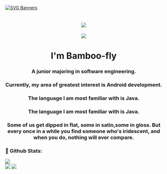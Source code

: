 [![SVG Banners](https://svg-banners.vercel.app/api?type=origin&text1=Iridescent🙉&width=1000&height=400)](https://github.com/Akshay090/svg-banners)

<h1 align="center"> <a href="https://sunguoqi.com/"> <img src="https://readme-typing-svg.herokuapp.com/?lines=春风微起，波微生。弦亦发，酒亦倾。;故芳袖动，芬叶披。两相思，两不知。&center=true&size=27"> </a> </h1>

<div align="center"> <img src="https://activity-graph.herokuapp.com/graph?username=Bamboo-fly&theme=react-dark" /> </div>

<h1 align="center">I'm Bamboo-fly</h1>
<h3 align="center">A junior majoring in software engineering.</h3>
<h3 align="center">Currently, my area of greatest interest is Android development.</h3>
<h3 align="center">The language I am most familiar with is Java.</h3>
<h3 align="center">The language I am most familiar with is Java.</h3>
<h3 align="center">Some of us get dipped in flat, some in satin,some in gloss. But every once in a while you find someone who's iridescent, and when you do, nothing will ever compare.</h3>



### 🌈 Github Stats:
<a href="https://count.getloli.com"><img align="center" src="https://count.getloli.com/get/@Bamboo-fly?theme=rule34"></a><br>
<img src = "https://github-readme-stats.vercel.app/api?username=Bamboo-fly&bg_color=30,e96443,904e95&title_color=fff&text_color=fff">
<img src = "http://github-readme-streak-stats.herokuapp.com?user=Bamboo-fly&theme=dracula">




<!--
**Bamboo-fly/Bamboo-fly** is a ✨ _special_ ✨ repository because its `README.md` (this file) appears on your GitHub profile.

Here are some ideas to get you started:

- 🔭 I’m currently working on ...
- 🌱 I’m currently learning ...
- 👯 I’m looking to collaborate on ...
- 🤔 I’m looking for help with ...
- 💬 Ask me about ...
- 📫 How to reach me: ...
- 😄 Pronouns: ...
- ⚡ Fun fact: ...
-->
